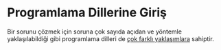 # Programlama Dillerine Giriş

Bir sorunu çözmek için soruna çok sayıda açıdan ve yöntemle yaklaşılabildiği gibi programlama dilleri de [çok farklı yaklaşımlara](https://en.wikipedia.org/wiki/List_of_programming_languages_by_type) sahiptir.

